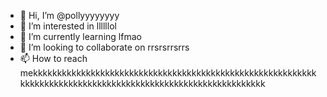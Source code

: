 - 👋 Hi, I’m @pollyyyyyyyy
- 👀 I’m interested in llllllol
- 🌱 I’m currently learning lfmao
- 💞️ I’m looking to collaborate on rrsrsrrsrrs
- 📫 How to reach mekkkkkkkkkkkkkkkkkkkkkkkkkkkkkkkkkkkkkkkkkkkkkkkkkkkkkkkkkkkkkkkkkkkkkkkkkkkkkkkkkkkkkkkkkkkkkkkkkkkkkkkkkkkkkk

<!---
pollyyyyyyyy/pollyyyyyyyy is a ✨ special ✨ repository because its `README.md` (this file) appears on your GitHub profile.
You can click the Preview link to take a look at your changes.
--->

